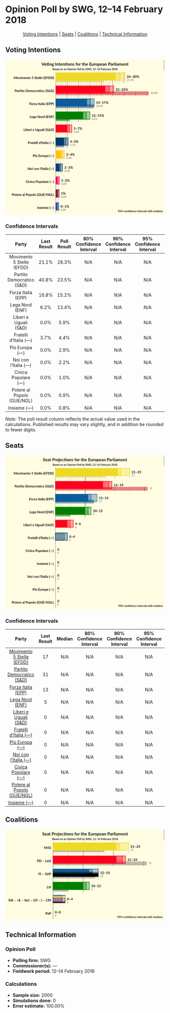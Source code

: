 # Opinion Poll by SWG, 12–14 February 2018

<p align="center"><a href="#voting-intentions">Voting Intentions</a> | <a href="#seats">Seats</a> | <a href="#coalitions">Coalitions</a> | <a href="#technical-information">Technical Information</a></p>

## Voting Intentions

![Graph with voting intentions not yet produced](2018-02-14-SWG.png "Voting Intentions")

### Confidence Intervals

| Party | Last Result | Poll Result | 80% Confidence Interval | 90% Confidence Interval | 95% Confidence Interval | 99% Confidence Interval |
|:-----:|:-----------:|:-----------:|:-----------------------:|:-----------------------:|:-----------------------:|:-----------------------:|
| Movimento 5 Stelle (EFDD) | 21.1% | 28.3% | N/A |N/A |N/A |N/A |
| Partito Democratico (S&D) | 40.8% | 23.5% | N/A |N/A |N/A |N/A |
| Forza Italia (EPP) | 16.8% | 15.2% | N/A |N/A |N/A |N/A |
| Lega Nord (ENF) | 6.2% | 13.4% | N/A |N/A |N/A |N/A |
| Liberi e Uguali (S&D) | 0.0% | 5.9% | N/A |N/A |N/A |N/A |
| Fratelli d’Italia (—) | 3.7% | 4.4% | N/A |N/A |N/A |N/A |
| Più Europa (—) | 0.0% | 2.9% | N/A |N/A |N/A |N/A |
| Noi con l’Italia (—) | 0.0% | 2.2% | N/A |N/A |N/A |N/A |
| Civica Popolare (—) | 0.0% | 1.0% | N/A |N/A |N/A |N/A |
| Potere al Popolo (GUE/NGL) | 0.0% | 0.9% | N/A |N/A |N/A |N/A |
| Insieme (—) | 0.0% | 0.8% | N/A |N/A |N/A |N/A |

*Note:* The poll result column reflects the actual value used in the calculations. Published results may vary slightly, and in addition be rounded to fewer digits.

## Seats

![Graph with seats not yet produced](2018-02-14-SWG-seats.png "Seats")

### Confidence Intervals

| Party | Last Result | Median | 80% Confidence Interval | 90% Confidence Interval | 95% Confidence Interval | 99% Confidence Interval |
|:-----:|:-----------:|:------:|:-----------------------:|:-----------------------:|:-----------------------:|:-----------------------:|
| <a href="#movimento-5-stelle-(efdd)">Movimento 5 Stelle (EFDD)</a> | 17 | N/A | N/A |N/A |N/A |N/A |
| <a href="#partito-democratico-(s&d)">Partito Democratico (S&D)</a> | 31 | N/A | N/A |N/A |N/A |N/A |
| <a href="#forza-italia-(epp)">Forza Italia (EPP)</a> | 13 | N/A | N/A |N/A |N/A |N/A |
| <a href="#lega-nord-(enf)">Lega Nord (ENF)</a> | 5 | N/A | N/A |N/A |N/A |N/A |
| <a href="#liberi-e-uguali-(s&d)">Liberi e Uguali (S&D)</a> | 0 | N/A | N/A |N/A |N/A |N/A |
| <a href="#fratelli-d’italia-(—)">Fratelli d’Italia (—)</a> | 0 | N/A | N/A |N/A |N/A |N/A |
| <a href="#più-europa-(—)">Più Europa (—)</a> | 0 | N/A | N/A |N/A |N/A |N/A |
| <a href="#noi-con-l’italia-(—)">Noi con l’Italia (—)</a> | 0 | N/A | N/A |N/A |N/A |N/A |
| <a href="#civica-popolare-(—)">Civica Popolare (—)</a> | 0 | N/A | N/A |N/A |N/A |N/A |
| <a href="#potere-al-popolo-(gue/ngl)">Potere al Popolo (GUE/NGL)</a> | 0 | N/A | N/A |N/A |N/A |N/A |
| <a href="#insieme-(—)">Insieme (—)</a> | 0 | N/A | N/A |N/A |N/A |N/A |


## Coalitions

![Graph with coalitions seats not yet produced](2018-02-14-SWG-coalitions-seats.png "Coalitions Seats")


## Technical Information

### Opinion Poll

+ **Polling firm:** SWG
+ **Commissioner(s):** —
+ **Fieldwork period:** 12–14 February 2018

### Calculations

+ **Sample size:** 2000
+ **Simulations done:** 0
+ **Error estimate:** 100.00%

